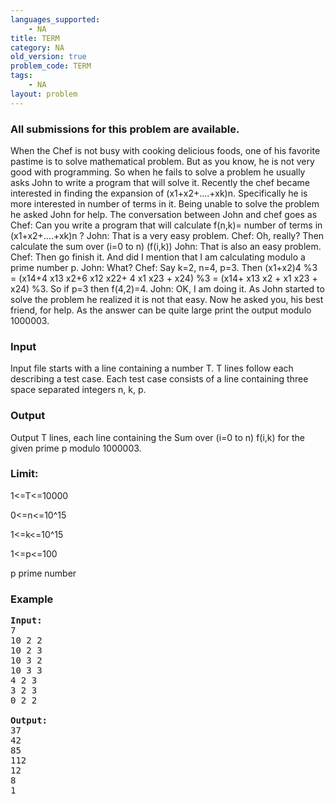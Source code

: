 ```yaml
---
languages_supported:
    - NA
title: TERM
category: NA
old_version: true
problem_code: TERM
tags:
    - NA
layout: problem
---
```

###  All submissions for this problem are available. 

When the Chef is not busy with cooking delicious foods, one of his favorite pastime is to solve mathematical problem. But as you know, he is not very good with programming. So when he fails to solve a problem he usually asks John to write a program that will solve it. 
Recently the chef became interested in finding the expansion of (x1+x2+....+xk)n. Specifically he is more interested in number of terms in it. Being unable to solve the problem he asked John for help. The conversation between John and chef goes as 
Chef: Can you write a program that will calculate f(n,k)= number of terms in (x1+x2+....+xk)n ? 
John: That is a very easy problem. 
Chef: Oh, really? Then calculate the sum over (i=0 to n) (f(i,k)) 
John: That is also an easy problem. 
Chef: Then go finish it. And did I mention that I am calculating modulo a prime number p. 
John: What? 
Chef: Say k=2, n=4, p=3. Then (x1+x2)4 %3 = (x14+4 x13 x2+6 x12 x22+ 4 x1 x23 + x24) %3 = (x14+ x13 x2 + x1 x23 + x24) %3. So if p=3 then f(4,2)=4. 
John: OK, I am doing it. 
As John started to solve the problem he realized it is not that easy. Now he asked you, his best friend, for help. 
As the answer can be quite large print the output modulo 1000003.

### Input

Input file starts with a line containing a number T. T lines follow each describing a test case. Each test case consists of a line containing three space separated integers n, k, p.

### Output

Output T lines, each line containing the Sum over (i=0 to n) f(i,k) for the given prime p modulo 1000003.

### Limit:

1<=T<=10000

0<=n<=10^15

1<=k<=10^15

1<=p<=100

p prime number

### Example

<pre>
<b>Input:</b>
7
10 2 2
10 2 3
10 3 2
10 3 3
4 2 3
3 2 3
0 2 2

<b>Output:</b>
37
42
85
112
12
8
1


</pre>